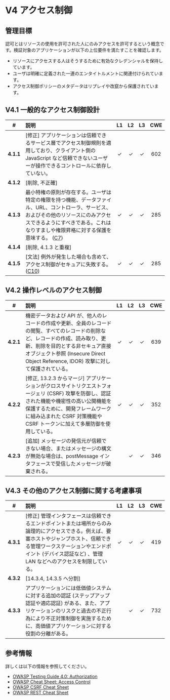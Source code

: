 # V4 アクセス制御

## 管理目標

認可とはリソースの使用を許可された人にのみアクセスを許可するという概念です。検証対象のアプリケーションが以下の上位要件を満たすことを確認します。

* リソースにアクセスする人はそうするために有効なクレデンシャルを保持しています。
* ユーザは明確に定義された一連のエンタイトルメントに関連付けられています。
* アクセス制御ポリシーのメタデータはリプレイや改竄から保護されています。

## V4.1 一般的なアクセス制御設計

| # | 説明 | L1 | L2 | L3 | CWE |
| :---: | :--- | :---: | :---: | :---: | :---: |
| **4.1.1** | [修正] アプリケーションは信頼できるサービス層でアクセス制御規則を適用しており、クライアント側の JavaScript など信頼できないユーザーが操作できるコントロールに依存していない。 | ✓ | ✓ | ✓ | 602 |
| **4.1.2** | [削除, 不正確] | | | | |
| **4.1.3** | 最小特権の原則が存在する。ユーザは特定の権限を持つ機能、データファイル、URL、コントローラ、サービス、およびその他のリソースにのみアクセスできるようにすべきである。これはなりすましや権限昇格に対する保護を意味する。 ([C7](https://owasp.org/www-project-proactive-controls/#div-numbering)) | ✓ | ✓ | ✓ | 285 |
| **4.1.4** | [削除, 4.1.3 と重複] | | | | |
| **4.1.5** | [文法] 例外が発生した場合も含めて、アクセス制御がセキュアに失敗する。 ([C10](https://owasp.org/www-project-proactive-controls/#div-numbering)) | ✓ | ✓ | ✓ | 285 |

## V4.2 操作レベルのアクセス制御

| # | 説明 | L1 | L2 | L3 | CWE |
| :---: | :--- | :---: | :---: | :---: | :---: |
| **4.2.1** | 機密データおよび API が、他人のレコードの作成や更新、全員のレコードの閲覧、すべてのレコードの削除など、レコードの作成、読み取り、更新、削除を目的とする非セキュア直接オブジェクト参照 (Insecure Direct Object Reference, IDOR) 攻撃に対して保護されている。 | ✓ | ✓ | ✓ | 639 |
| **4.2.2** | [修正, 13.2.3 からマージ] アプリケーションがクロスサイトリクエストフォージェリ (CSRF) 攻撃を防御し、認証された機能や機密性の高い公開機能を保護するために、開発フレームワークに組み込まれた CSRF 対策機能や CSRF トークンに加えて多層防御を使用している。 | ✓ | ✓ | ✓ | 352 |
| **4.2.3** | [追加] メッセージの発信元が信頼できない場合、またはメッセージの構文が無効な場合は、postMessage インタフェースで受信したメッセージが破棄される。 | | ✓ | ✓ | 346 |

## V4.3 その他のアクセス制御に関する考慮事項

| # | 説明 | L1 | L2 | L3 | CWE |
| :---: | :--- | :---: | :---: | :---: | :---: |
| **4.3.1** | [修正] 管理インタフェースは信頼できるエンドポイントまたは場所からのみ論理的にアクセスできる。例えば、要塞ホストやジャンプホスト、信頼できる管理ワークステーションやエンドポイント (デバイス認証など) 、管理 LAN などへのアクセスを制限している。 | ✓ | ✓ | ✓ | 419 |
| **4.3.2** | [14.3.4, 14.3.5 へ分割] | | | | |
| **4.3.3** | アプリケーションには低価値システムに対する追加の認証 (ステップアップ認証や適応認証) がある、また、アプリケーションのリスクと過去の不正行為により不正対策制御を実施するために、高価値アプリケーションに対する役割の分離がある。 | | ✓ | ✓ | 732 |

## 参考情報

詳しくは以下の情報を参照してください。

* [OWASP Testing Guide 4.0: Authorization](https://owasp.org/www-project-web-security-testing-guide/v41/4-Web_Application_Security_Testing/05-Authorization_Testing/README.html)
* [OWASP Cheat Sheet: Access Control](https://cheatsheetseries.owasp.org/cheatsheets/Access_Control_Cheat_Sheet.html)
* [OWASP CSRF Cheat Sheet](https://cheatsheetseries.owasp.org/cheatsheets/Cross-Site_Request_Forgery_Prevention_Cheat_Sheet.html)
* [OWASP REST Cheat Sheet](https://cheatsheetseries.owasp.org/cheatsheets/REST_Security_Cheat_Sheet.html)
